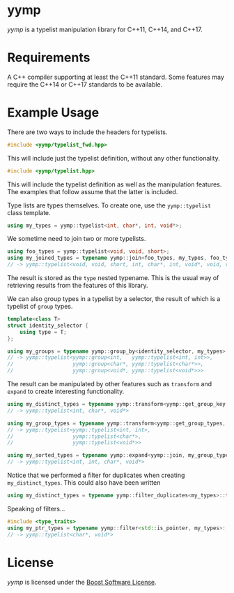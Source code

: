 # yymp
*yymp* is a typelist manipulation library for C++11, C++14, and C++17.

# Requirements
A C++ compiler supporting at least the C++11 standard.
Some features may require the C++14 or C++17 standards to be available.

# Example Usage
There are two ways to include the headers for typelists.
``` c++
#include <yymp/typelist_fwd.hpp>
```
This will include just the typelist definition, without any other functionality.
``` c++
#include <yymp/typelist.hpp>
```
This will include the typelist definition as well as the manipulation features.
The examples that follow assume that the latter is included.

Type lists are types themselves. To create one, use the `yymp::typelist` class template.
``` c++
using my_types = yymp::typelist<int, char*, int, void*>;
```

We sometime need to join two or more typelists.
``` c++
using foo_types = yymp::typelist<void, void, short>;
using my_joined_types = typename yymp::join<foo_types, my_types, foo_types>::type; 
// -> yymp::typelist<void, void, short, int, char*, int, void*, void, void, short>
```
The result is stored as the `type` nested typename. This is the usual way of retrieving results from the features of this library.

We can also group types in a typelist by a selector, the result of which is a typelist of `group` types.
``` c++
template<class T>
struct identity_selector {
    using type = T;
};

using my_groups = typename yymp::group_by<identity_selector, my_types>::type; 
// -> yymp::typelist<yymp::group<int,   yymp::typelist<int, int>>, 
//                   yymp::group<char*, yymp::typelist<char*>>, 
//                   yymp::group<void*, yymp::typelist<void*>>>
```

The result can be manipulated by other features such as `transform` and `expand` to create interesting functionality.
``` c++
using my_distinct_types = typename yymp::transform<yymp::get_group_key, my_groups>::type;
// -> yymp::typelist<int, char*, void*>

using my_group_types = typename yymp::transform<yymp::get_group_types, my_groups>::type;
// -> yymp::typelist<yymp::typelist<int, int>, 
//                   yymp::typelist<char*>, 
//                   yymp::typelist<void*>>

using my_sorted_types = typename yymp::expand<yymp::join, my_group_types>::type; // equivalent to typename yymp::join< T... >::type for T in my_group_types
// -> yymp::typelist<int, int, char*, void*>
```

Notice that we performed a filter for duplicates when creating `my_distinct_types`. This could also have been written
``` c++
using my_distinct_types = typename yymp::filter_duplicates<my_types>::type;
```

Speaking of filters...
``` c++
#include <type_traits>
using my_ptr_types = typename yymp::filter<std::is_pointer, my_types>::type;
// -> yymp::typelist<char*, void*>
```

# License
*yymp* is licensed under the [Boost Software License](https://github.com/surrealwaffle/yymp/blob/master/LICENSE_1_0.txt).